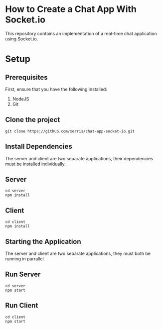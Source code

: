 # How to Create a Chat App With Socket.io
This repository contains an implementation of a real-time chat application using Socket.io.

# Setup

## Prerequisites
First, ensure that you have the following installed:
1. NodeJS
2. Git
   
## Clone the project
```
git clone https://github.com/xerris/chat-app-socket-io.git
```

## Install Dependencies
The server and client are two separate applications, their dependencies must be installed individually.

## Server
```
cd server
npm install
```

## Client
```
cd client
npm install
```
## Starting the Application
The server and client are two separate applications, they must both be running in parrallel.

## Run Server
```
cd server
npm start
```

## Run Client
```
cd client
npm start
````
